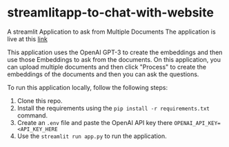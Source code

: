 # streamlitapp-to-chat-with-website

A streamlit Application to ask from Multiple Documents
The application is live at this [link](https://appapp-to-chat-with-website-jgbbb3u4q5hsfmzqbwpnrx.streamlit.app/)

This application uses the OpenAI GPT-3 to create the embeddings and then use those Embeddings to ask from the documents.
On this application, you can upload multiple documents and then click "Process" to create the embeddings of the documents and then you can ask the questions.

To run this application locally, follow the following steps:
1. Clone this repo.
2. Install the requirements using the `pip install -r requirements.txt` command.
3. Create an `.env` file and paste the OpenAI API key there `OPENAI_API_KEY=<API_KEY_HERE`
4. Use the `streamlit run app.py` to run the application.
